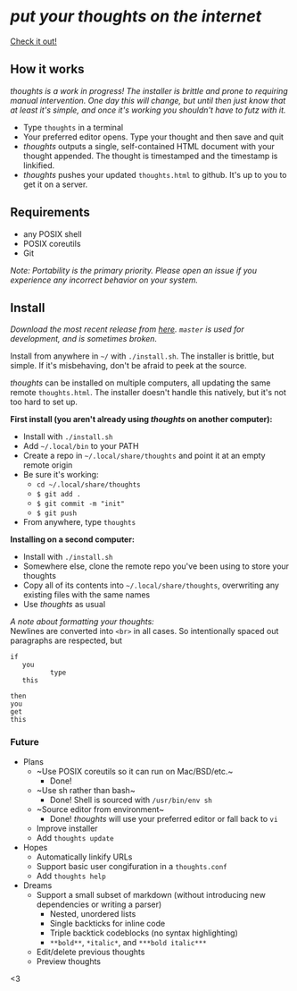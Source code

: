 # *put your thoughts on the internet* 
[Check it out!](https://thoughts.maren.hup.is)

## How it works
*thoughts is a work in progress! The installer is brittle and prone to requiring manual intervention. One day this will change, but until then just know that at least it's simple, and once it's working you shouldn't have to futz with it.*

* Type `thoughts` in a terminal
* Your preferred editor opens. Type your thought and then save and quit
* *thoughts* outputs a single, self-contained HTML document with your thought appended. The thought is timestamped and the timestamp is linkified.
* *thoughts* pushes your updated `thoughts.html` to github. It's up to you to get it on a server.

## Requirements
* any POSIX shell
* POSIX coreutils
* Git

*Note:  Portability is the primary priority. Please open an issue if you experience any incorrect behavior on your system.*

## Install
*Download the most recent release from [here](https://github.com/marenbeam/thoughts/releases). `master` is used for development, and is sometimes broken.*

Install from anywhere in `~/` with `./install.sh`. The installer is brittle, but simple. If it's misbehaving, don't be afraid to peek at the source.

*thoughts* can be installed on multiple computers, all updating the same remote `thoughts.html`. The installer doesn't handle this natively, but it's not too hard to set up.

**First install (you aren't already using *thoughts* on another computer):**
* Install with `./install.sh`
* Add `~/.local/bin` to your PATH
* Create a repo in `~/.local/share/thoughts` and point it at an empty remote origin
* Be sure it's working:
  * `cd ~/.local/share/thoughts`
  * `$ git add .`
  * `$ git commit -m "init"`
  * `$ git push`
* From anywhere, type `thoughts`

**Installing on a second computer:**
* Install with `./install.sh`
* Somewhere else, clone the remote repo you've been using to store your thoughts
* Copy all of its contents into `~/.local/share/thoughts`, overwriting any existing files with the same names
* Use *thoughts* as usual

*A note about formatting your thoughts:*  
Newlines are converted into `<br>` in all cases. So intentionally spaced out paragraphs are respected, but
```
if
   you
          type
   this
```
```
then
you
get
this
```

### Future
* Plans
  * ~Use POSIX coreutils so it can run on Mac/BSD/etc.~
    * Done!
  * ~Use sh rather than bash~
    * Done! Shell is sourced with `/usr/bin/env sh`
  * ~Source editor from environment~
    * Done! *thoughts* will use your preferred editor or fall back to `vi`
  * Improve installer
  * Add `thoughts update`
* Hopes
  * Automatically linkify URLs
  * Support basic user congifuration in a `thoughts.conf`
  * Add `thoughts help`
* Dreams
  * Support a small subset of markdown (without introducing new dependencies or writing a parser)
    * Nested, unordered lists
    * Single backticks for inline code
    * Triple backtick codeblocks (no syntax highlighting)
    * `**bold**`, `*italic*`, and `***bold italic***`
  * Edit/delete previous thoughts
  * Preview thoughts

<3
